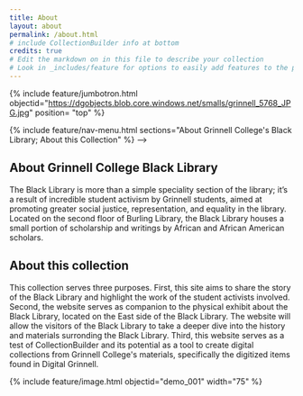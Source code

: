 ```yaml
---
title: About
layout: about
permalink: /about.html
# include CollectionBuilder info at bottom
credits: true
# Edit the markdown on in this file to describe your collection
# Look in _includes/feature for options to easily add features to the page
---
```

{% include feature/jumbotron.html objectid="https://dgobjects.blob.core.windows.net/smalls/grinnell_5768_JPG.jpg" position= "top" %} 

 {% include feature/nav-menu.html sections="About Grinnell College's Black Library; About this Collection" %} -->


## About Grinnell College Black Library 

The Black Library is more than a simple speciality section of the library; it’s a result of incredible student activism by Grinnell students, aimed at promoting greater social justice, representation, and equality in the library.  Located on the second floor of Burling Library, the Black Library houses a small portion of scholarship and writings by African and African American scholars. 

## About this collection

This collection serves three purposes. First, this site aims to share the story of the Black Library and highlight the work of the student activists involved. Second, the website serves as companion to the physical exhibit about the Black Library, located on the East side of the Black Library. The website will allow the visitors of the Black Library to take a deeper dive into the history and materials surronding the Black Library. Third, this website serves as a test of CollectionBuilder and its potential as a tool to create digital collections from Grinnell College's materials, specifically the digitized items found in Digital Grinnell. 

{% include feature/image.html objectid="demo_001" width="75" %} 


